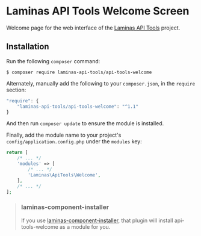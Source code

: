 Laminas API Tools Welcome Screen
========================
Welcome page for the web interface of the [Laminas API Tools](http://www.api-tools.getlaminas.org) project.


Installation
------------

Run the following `composer` command:

```console
$ composer require laminas-api-tools/api-tools-welcome
```

Alternately, manually add the following to your `composer.json`, in the `require` section:

```javascript
"require": {
    "laminas-api-tools/api-tools-welcome": "^1.1"
}
```

And then run `composer update` to ensure the module is installed.

Finally, add the module name to your project's `config/application.config.php` under the `modules`
key:

```php
return [
    /* ... */
    'modules' => [
        /* ... */
        'Laminas\ApiTools\Welcome',
    ],
    /* ... */
];
```

> ### laminas-component-installer
>
> If you use [laminas-component-installer](https://github.com/laminas/laminas-component-installer),
> that plugin will install api-tools-welcome as a module for you.
